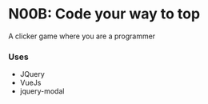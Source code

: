 # N00B: Code your way to top
A clicker game where you are a programmer

### Uses
* JQuery
* VueJs
* jquery-modal